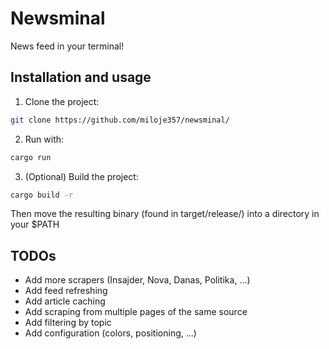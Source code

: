 # Newsminal
News feed in your terminal!

## Installation and usage
 1. Clone the project:
```sh
git clone https://github.com/miloje357/newsminal/
```
 2. Run with:
```sh
cargo run
```
 3. (Optional) Build the project:
```sh
cargo build -r
```
Then move the resulting binary (found in target/release/) into a directory in your $PATH

## TODOs
 - Add more scrapers (Insajder, Nova, Danas, Politika, ...)
 - Add feed refreshing
 - Add article caching
 - Add scraping from multiple pages of the same source
 - Add filtering by topic
 - Add configuration (colors, positioning, ...)
